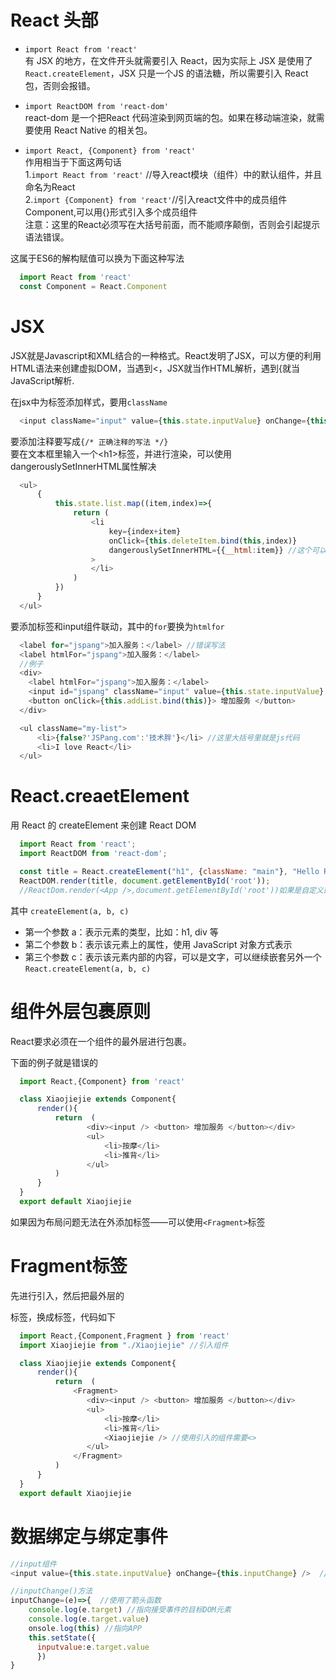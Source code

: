 # React 头部
- `import React from 'react'`  
有 JSX 的地方，在文件开头就需要引入 React，因为实际上 JSX 是使用了 `React.createElement`，JSX 只是一个JS 的语法糖，所以需要引入 React 包，否则会报错。  

- `import ReactDOM from 'react-dom'`  
react-dom 是一个把React 代码渲染到网页端的包。如果在移动端渲染，就需要使用 React Native 的相关包。  

- `import React, {Component} from 'react'`  
作用相当于下面这两句话  
1.`import React from 'react'`  //导入react模块（组件）中的默认组件，并且命名为React   
2.`import {Component} from 'react'`//引入react文件中的成员组件Component,可以用{}形式引入多个成员组件  
注意：这里的React必须写在大括号前面，而不能顺序颠倒，否则会引起提示语法错误。  

这属于ES6的解构赋值可以换为下面这种写法  
```js
  import React from 'react'
  const Component = React.Component
```

# JSX
JSX就是Javascript和XML结合的一种格式。React发明了JSX，可以方便的利用HTML语法来创建虚拟DOM，当遇到<，JSX就当作HTML解析，遇到{就当JavaScript解析.  

在jsx中为标签添加样式，要用`className`  
```js
  <input className="input" value={this.state.inputValue} onChange={this.inputChange.bind(this)} />
```
要添加注释要写成`{/* 正确注释的写法 */}`  
要在文本框里输入一个\<h1>标签，并进行渲染，可以使用dangerouslySetInnerHTML属性解决  
```js
  <ul>
      {
          this.state.list.map((item,index)=>{
              return (
                  <li 
                      key={index+item}
                      onClick={this.deleteItem.bind(this,index)}
                      dangerouslySetInnerHTML={{__html:item}} //这个可以对文本框中的html内容进行解析，且输出，所以<li>标签里就不需要写item了
                  >
                  </li>
              )
          })
      }
  </ul> 
```

要添加标签和input组件联动，其中的`for`要换为`htmlfor`  
```js
  <label for="jspang">加入服务：</label> //错误写法
  <label htmlFor="jspang">加入服务：</label>
  //例子
  <div>
    <label htmlFor="jspang">加入服务：</label>
    <input id="jspang" className="input" value={this.state.inputValue} onChange={this.inputChange.bind(this)} />
    <button onClick={this.addList.bind(this)}> 增加服务 </button>
  </div>
```
```js
  <ul className="my-list">
      <li>{false?'JSPang.com':'技术胖'}</li> //这里大括号里就是js代码
      <li>I love React</li>
  </ul>
```  

# React.creaetElement
用 React 的 createElement 来创建 React DOM  
```js
  import React from 'react';
  import ReactDOM from 'react-dom';

  const title = React.createElement("h1", {className: "main"}, "Hello React (method 2)");
  ReactDOM.render(title, document.getElementById('root'));
  //ReactDom.render(<App />,document.getElementById('root'))如果是自定义的组件必须要大写字母开头
```
其中 `createElement(a, b, c)`
- 第一个参数 a：表示元素的类型，比如：h1, div 等
- 第二个参数 b：表示该元素上的属性，使用 JavaScript 对象方式表示
- 第三个参数 c：表示该元素内部的内容，可以是文字，可以继续嵌套另外一个 `React.createElement(a, b, c)`

# 组件外层包裹原则
React要求必须在一个组件的最外层进行包裹。  

下面的例子就是错误的  
```js
  import React,{Component} from 'react'

  class Xiaojiejie extends Component{
      render(){
          return  (
                 <div><input /> <button> 增加服务 </button></div>
                 <ul>
                     <li>按摩</li>
                     <li>推背</li>
                 </ul> 
          )
      }
  }
  export default Xiaojiejie 
```
如果因为布局问题无法在外添加标签——可以使用`<Fragment>`标签

# Fragment标签

先进行引入，然后把最外层的<div>标签，换成<Fragment>标签，代码如下  
```js
  import React,{Component,Fragment } from 'react'
  import Xiaojiejie from "./Xiaojiejie" //引入组件

  class Xiaojiejie extends Component{
      render(){
          return  (
              <Fragment>
                 <div><input /> <button> 增加服务 </button></div>
                 <ul>
                     <li>按摩</li>
                     <li>推背</li>
                     <Xiaojiejie /> //使用引入的组件需要<>
                 </ul> 
              </Fragment>
          )
      }
  }
  export default Xiaojiejie 
```

# 数据绑定与绑定事件  

```js
//input组件
<input value={this.state.inputValue} onChange={this.inputChange} />  //这里给input的value绑定了state里的一个属性，也添加了一个inputChange()方法
```

```js
//inputChange()方法
inputChange=(e)=>{  //使用了箭头函数
    console.log(e.target) //指向接受事件的目标DOM元素
    console.log(e.target.value)
    onsole.log(this) //指向APP
    this.setState({
      inputvalue:e.target.value
      })
}
```
